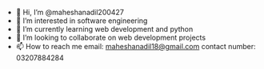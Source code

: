 - 👋 Hi, I’m @maheshanadil200427
- 👀 I’m interested in software engineering
- 🌱 I’m currently learning web development and python
- 💞️ I’m looking to collaborate on web development projects
- 📫 How to reach me email: maheshanadil18@gmail.com contact number: 03207884284

<!---
maheshanadil200427/maheshanadil200427 is a ✨ special ✨ repository because its `README.md` (this file) appears on your GitHub profile.
You can click the Preview link to take a look at your changes.
--->
